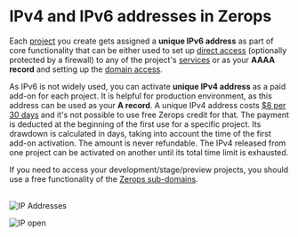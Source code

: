 # IPv4 and IPv6 addresses in Zerops

Each [project]() you create gets assigned a **unique IPv6 address** as part of core functionality that can be either used to set up [direct access]() (optionally protected by a firewall) to any of the project's [services]() or as your **AAAA record** and setting up the [domain access]().

As IPv6 is not widely used, you can activate **unique IPv4 address** as a paid add-on for each project. It is helpful for production environment, as this address can be used as your **A record**. A unique IPv4 address costs [$8 per 30 days]() and it's not possible to use free Zerops credit for that. The payment is deducted at the beginning of the first use for a specific project. Its drawdown is calculated in days, taking into account the time of the first add-on activation. The amount is never refundable. The IPv4 released from one project can be activated on another until its total time limit is exhausted.

If you need to access your development/stage/preview projects, you should use a free functionality of the [Zerops sub-domains]().

\
![IP Addresses](/ip-address.png "IP Addresses")

![IP open](/ip-open.png "IP open")
